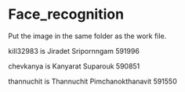 # Face_recognition
Put the image in the same folder as the work file.

kill32983 is Jiradet Sripornngam 591996

chevkanya is Kanyarat Suparouk 590851

thannuchit is Thannuchit Pimchanokthanavit 591550
